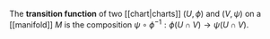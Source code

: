 The **transition function** of two [[chart|charts]] $(U,\phi)$ and $(V, \psi)$ on a [[manifold]] $M$ is the composition $\psi \circ \phi^{-1}: \phi(U\cap V)\to \psi(U\cap V)$.

